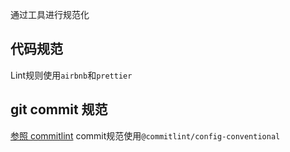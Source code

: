 通过工具进行规范化

## 代码规范
Lint规则使用`airbnb`和`prettier`

## git commit 规范
[参照 commitlint](https://commitlint.js.org/#/guides-local-setup)
commit规范使用`@commitlint/config-conventional`

